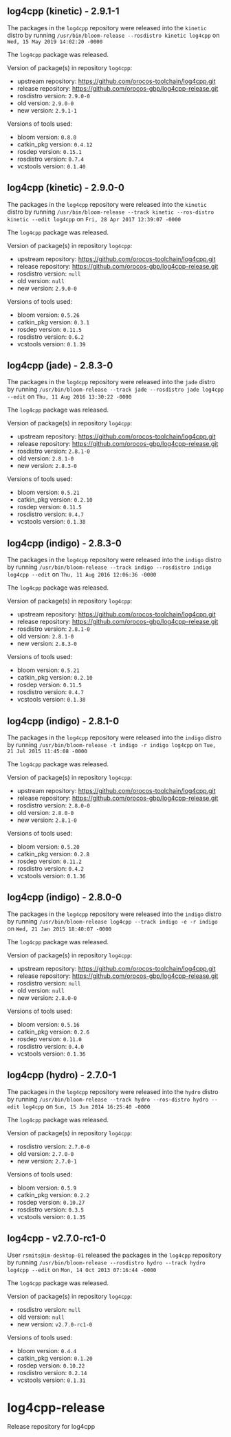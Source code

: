## log4cpp (kinetic) - 2.9.1-1

The packages in the `log4cpp` repository were released into the `kinetic` distro by running `/usr/bin/bloom-release --rosdistro kinetic log4cpp` on `Wed, 15 May 2019 14:02:20 -0000`

The `log4cpp` package was released.

Version of package(s) in repository `log4cpp`:

- upstream repository: https://github.com/orocos-toolchain/log4cpp.git
- release repository: https://github.com/orocos-gbp/log4cpp-release.git
- rosdistro version: `2.9.0-0`
- old version: `2.9.0-0`
- new version: `2.9.1-1`

Versions of tools used:

- bloom version: `0.8.0`
- catkin_pkg version: `0.4.12`
- rosdep version: `0.15.1`
- rosdistro version: `0.7.4`
- vcstools version: `0.1.40`


## log4cpp (kinetic) - 2.9.0-0

The packages in the `log4cpp` repository were released into the `kinetic` distro by running `/usr/bin/bloom-release --track kinetic --ros-distro kinetic --edit log4cpp` on `Fri, 28 Apr 2017 12:39:07 -0000`

The `log4cpp` package was released.

Version of package(s) in repository `log4cpp`:

- upstream repository: https://github.com/orocos-toolchain/log4cpp.git
- release repository: https://github.com/orocos-gbp/log4cpp-release.git
- rosdistro version: `null`
- old version: `null`
- new version: `2.9.0-0`

Versions of tools used:

- bloom version: `0.5.26`
- catkin_pkg version: `0.3.1`
- rosdep version: `0.11.5`
- rosdistro version: `0.6.2`
- vcstools version: `0.1.39`


## log4cpp (jade) - 2.8.3-0

The packages in the `log4cpp` repository were released into the `jade` distro by running `/usr/bin/bloom-release --track jade --rosdistro jade log4cpp --edit` on `Thu, 11 Aug 2016 13:30:22 -0000`

The `log4cpp` package was released.

Version of package(s) in repository `log4cpp`:

- upstream repository: https://github.com/orocos-toolchain/log4cpp.git
- release repository: https://github.com/orocos-gbp/log4cpp-release.git
- rosdistro version: `2.8.1-0`
- old version: `2.8.1-0`
- new version: `2.8.3-0`

Versions of tools used:

- bloom version: `0.5.21`
- catkin_pkg version: `0.2.10`
- rosdep version: `0.11.5`
- rosdistro version: `0.4.7`
- vcstools version: `0.1.38`


## log4cpp (indigo) - 2.8.3-0

The packages in the `log4cpp` repository were released into the `indigo` distro by running `/usr/bin/bloom-release --track indigo --rosdistro indigo log4cpp --edit` on `Thu, 11 Aug 2016 12:06:36 -0000`

The `log4cpp` package was released.

Version of package(s) in repository `log4cpp`:

- upstream repository: https://github.com/orocos-toolchain/log4cpp.git
- release repository: https://github.com/orocos-gbp/log4cpp-release.git
- rosdistro version: `2.8.1-0`
- old version: `2.8.1-0`
- new version: `2.8.3-0`

Versions of tools used:

- bloom version: `0.5.21`
- catkin_pkg version: `0.2.10`
- rosdep version: `0.11.5`
- rosdistro version: `0.4.7`
- vcstools version: `0.1.38`


## log4cpp (indigo) - 2.8.1-0

The packages in the `log4cpp` repository were released into the `indigo` distro by running `/usr/bin/bloom-release -t indigo -r indigo log4cpp` on `Tue, 21 Jul 2015 11:45:08 -0000`

The `log4cpp` package was released.

Version of package(s) in repository `log4cpp`:
- upstream repository: https://github.com/orocos-toolchain/log4cpp.git
- release repository: https://github.com/orocos-gbp/log4cpp-release.git
- rosdistro version: `2.8.0-0`
- old version: `2.8.0-0`
- new version: `2.8.1-0`

Versions of tools used:
- bloom version: `0.5.20`
- catkin_pkg version: `0.2.8`
- rosdep version: `0.11.2`
- rosdistro version: `0.4.2`
- vcstools version: `0.1.36`


## log4cpp (indigo) - 2.8.0-0

The packages in the `log4cpp` repository were released into the `indigo` distro by running `/usr/bin/bloom-release log4cpp --track indigo -e -r indigo` on `Wed, 21 Jan 2015 18:40:07 -0000`

The `log4cpp` package was released.

Version of package(s) in repository `log4cpp`:
- upstream repository: https://github.com/orocos-toolchain/log4cpp.git
- release repository: https://github.com/orocos-gbp/log4cpp-release.git
- rosdistro version: `null`
- old version: `null`
- new version: `2.8.0-0`

Versions of tools used:
- bloom version: `0.5.16`
- catkin_pkg version: `0.2.6`
- rosdep version: `0.11.0`
- rosdistro version: `0.4.0`
- vcstools version: `0.1.36`


## log4cpp (hydro) - 2.7.0-1

The packages in the `log4cpp` repository were released into the `hydro` distro by running `/usr/bin/bloom-release --track hydro --ros-distro hydro --edit log4cpp` on `Sun, 15 Jun 2014 16:25:40 -0000`

The `log4cpp` package was released.

Version of package(s) in repository `log4cpp`:
- rosdistro version: `2.7.0-0`
- old version: `2.7.0-0`
- new version: `2.7.0-1`

Versions of tools used:
- bloom version: `0.5.9`
- catkin_pkg version: `0.2.2`
- rosdep version: `0.10.27`
- rosdistro version: `0.3.5`
- vcstools version: `0.1.35`


## log4cpp - v2.7.0-rc1-0

User `rsmits@im-desktop-01` released the packages in the `log4cpp` repository by running `/usr/bin/bloom-release --rosdistro hydro --track hydro log4cpp --edit` on `Mon, 14 Oct 2013 07:16:44 -0000`

The `log4cpp` package was released.

Version of package(s) in repository `log4cpp`:
- rosdistro version: `null`
- old version: `null`
- new version: `v2.7.0-rc1-0`

Versions of tools used:
- bloom version: `0.4.4`
- catkin_pkg version: `0.1.20`
- rosdep version: `0.10.22`
- rosdistro version: `0.2.14`
- vcstools version: `0.1.31`


log4cpp-release
===============

Release repository for log4cpp
